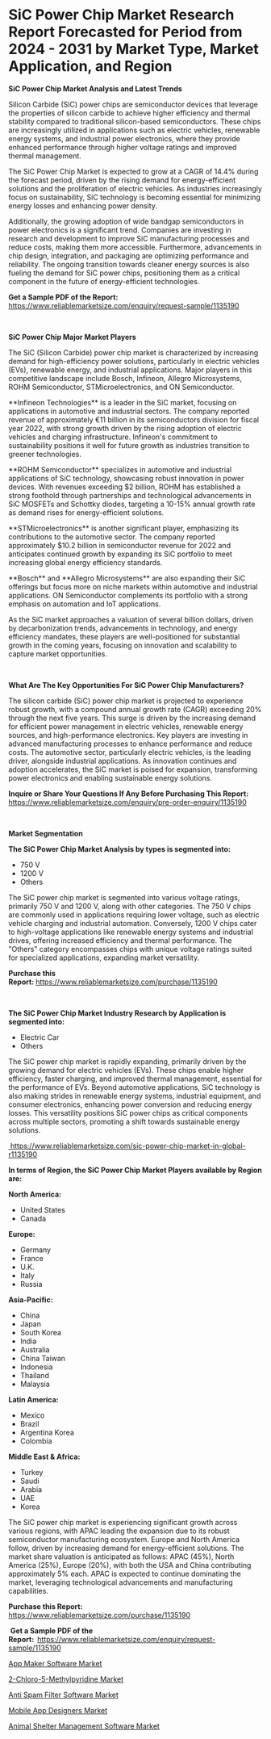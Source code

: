 <p><h1>SiC Power Chip Market Research Report Forecasted for Period from 2024 -  2031 by Market Type, Market Application, and Region</h1></p><p><strong>SiC Power Chip Market Analysis and Latest Trends</strong></p>
<p><p>Silicon Carbide (SiC) power chips are semiconductor devices that leverage the properties of silicon carbide to achieve higher efficiency and thermal stability compared to traditional silicon-based semiconductors. These chips are increasingly utilized in applications such as electric vehicles, renewable energy systems, and industrial power electronics, where they provide enhanced performance through higher voltage ratings and improved thermal management.</p><p>The SiC Power Chip Market is expected to grow at a CAGR of 14.4% during the forecast period, driven by the rising demand for energy-efficient solutions and the proliferation of electric vehicles. As industries increasingly focus on sustainability, SiC technology is becoming essential for minimizing energy losses and enhancing power density. </p><p>Additionally, the growing adoption of wide bandgap semiconductors in power electronics is a significant trend. Companies are investing in research and development to improve SiC manufacturing processes and reduce costs, making them more accessible. Furthermore, advancements in chip design, integration, and packaging are optimizing performance and reliability. The ongoing transition towards cleaner energy sources is also fueling the demand for SiC power chips, positioning them as a critical component in the future of energy-efficient technologies.</p></p>
<p><strong>Get a Sample PDF of the Report:&nbsp;</strong> <a href="https://www.reliablemarketsize.com/enquiry/request-sample/1135190?utm_campaign=1720&utm_medium=2&utm_source=Github&utm_content=ia&utm_term=20122024&utm_id=sic-power-chip">https://www.reliablemarketsize.com/enquiry/request-sample/1135190</a></p>
<p>&nbsp;</p>
<p><strong>SiC Power Chip Major Market Players</strong></p>
<p><p>The SiC (Silicon Carbide) power chip market is characterized by increasing demand for high-efficiency power solutions, particularly in electric vehicles (EVs), renewable energy, and industrial applications. Major players in this competitive landscape include Bosch, Infineon, Allegro Microsystems, ROHM Semiconductor, STMicroelectronics, and ON Semiconductor.</p><p>**Infineon Technologies** is a leader in the SiC market, focusing on applications in automotive and industrial sectors. The company reported revenue of approximately €11 billion in its semiconductors division for fiscal year 2022, with strong growth driven by the rising adoption of electric vehicles and charging infrastructure. Infineon's commitment to sustainability positions it well for future growth as industries transition to greener technologies.</p><p>**ROHM Semiconductor** specializes in automotive and industrial applications of SiC technology, showcasing robust innovation in power devices. With revenues exceeding $2 billion, ROHM has established a strong foothold through partnerships and technological advancements in SiC MOSFETs and Schottky diodes, targeting a 10-15% annual growth rate as demand rises for energy-efficient solutions.</p><p>**STMicroelectronics** is another significant player, emphasizing its contributions to the automotive sector. The company reported approximately $10.2 billion in semiconductor revenue for 2022 and anticipates continued growth by expanding its SiC portfolio to meet increasing global energy efficiency standards.</p><p>**Bosch** and **Allegro Microsystems** are also expanding their SiC offerings but focus more on niche markets within automotive and industrial applications. ON Semiconductor complements its portfolio with a strong emphasis on automation and IoT applications.</p><p>As the SiC market approaches a valuation of several billion dollars, driven by decarbonization trends, advancements in technology, and energy efficiency mandates, these players are well-positioned for substantial growth in the coming years, focusing on innovation and scalability to capture market opportunities.</p></p>
<p>&nbsp;</p>
<p><strong>What Are The Key Opportunities For SiC Power Chip Manufacturers?</strong></p>
<p><p>The silicon carbide (SiC) power chip market is projected to experience robust growth, with a compound annual growth rate (CAGR) exceeding 20% through the next five years. This surge is driven by the increasing demand for efficient power management in electric vehicles, renewable energy sources, and high-performance electronics. Key players are investing in advanced manufacturing processes to enhance performance and reduce costs. The automotive sector, particularly electric vehicles, is the leading driver, alongside industrial applications. As innovation continues and adoption accelerates, the SiC market is poised for expansion, transforming power electronics and enabling sustainable energy solutions.</p></p>
<p><strong>Inquire or Share Your Questions If Any Before Purchasing This Report:</strong> <a href="https://www.reliablemarketsize.com/enquiry/pre-order-enquiry/1135190?utm_campaign=1720&utm_medium=2&utm_source=Github&utm_content=ia&utm_term=20122024&utm_id=sic-power-chip">https://www.reliablemarketsize.com/enquiry/pre-order-enquiry/1135190</a></p>
<p>&nbsp;</p>
<p><strong>Market Segmentation</strong></p>
<p><strong>The SiC Power Chip Market Analysis by types is segmented into:</strong></p>
<p><ul><li>750 V</li><li>1200 V</li><li>Others</li></ul></p>
<p><p>The SiC power chip market is segmented into various voltage ratings, primarily 750 V and 1200 V, along with other categories. The 750 V chips are commonly used in applications requiring lower voltage, such as electric vehicle charging and industrial automation. Conversely, 1200 V chips cater to high-voltage applications like renewable energy systems and industrial drives, offering increased efficiency and thermal performance. The "Others" category encompasses chips with unique voltage ratings suited for specialized applications, expanding market versatility.</p></p>
<p><strong>Purchase this Report:&nbsp;</strong><a href="https://www.reliablemarketsize.com/purchase/1135190?utm_campaign=1720&utm_medium=2&utm_source=Github&utm_content=ia&utm_term=20122024&utm_id=sic-power-chip">https://www.reliablemarketsize.com/purchase/1135190</a></p>
<p>&nbsp;</p>
<p><strong>The SiC Power Chip Market Industry Research by Application is segmented into:</strong></p>
<p><ul><li>Electric Car</li><li>Others</li></ul></p>
<p><p>The SiC power chip market is rapidly expanding, primarily driven by the growing demand for electric vehicles (EVs). These chips enable higher efficiency, faster charging, and improved thermal management, essential for the performance of EVs. Beyond automotive applications, SiC technology is also making strides in renewable energy systems, industrial equipment, and consumer electronics, enhancing power conversion and reducing energy losses. This versatility positions SiC power chips as critical components across multiple sectors, promoting a shift towards sustainable energy solutions.</p></p>
<p><a href="https://www.reliablemarketsize.com/sic-power-chip-market-in-global-r1135190?utm_campaign=1720&utm_medium=2&utm_source=Github&utm_content=ia&utm_term=20122024&utm_id=sic-power-chip">&nbsp;https://www.reliablemarketsize.com/sic-power-chip-market-in-global-r1135190</a></p>
<p><strong>In terms of Region, the SiC Power Chip Market Players available by Region are:</strong></p>
<p>
    <p> <strong> North America: </strong>
        <ul>
            <li>United States</li>
            <li>Canada</li>
        </ul>
        </p> 
    <p> <strong> Europe: </strong>
        <ul>
            <li>Germany</li>
            <li>France</li>
            <li>U.K.</li>
            <li>Italy</li>
            <li>Russia</li>
        </ul>
        </p> 
    <p> <strong> Asia-Pacific: </strong>
        <ul>
            <li>China</li>
            <li>Japan</li>
            <li>South Korea</li>
            <li>India</li>
            <li>Australia</li>
            <li>China Taiwan</li>
            <li>Indonesia</li>
            <li>Thailand</li>
            <li>Malaysia</li>
        </ul>
        </p> 
    <p> <strong> Latin America: </strong>
        <ul>
            <li>Mexico</li>
            <li>Brazil</li>
            <li>Argentina Korea</li>
            <li>Colombia</li>
        </ul>
        </p> 
    <p> <strong> Middle East & Africa: </strong>
        <ul>
            <li>Turkey</li>
            <li>Saudi</li>
            <li>Arabia</li>
            <li>UAE</li>
            <li>Korea</li>
        </ul>
    </p>
    </p>
<p><p>The SiC power chip market is experiencing significant growth across various regions, with APAC leading the expansion due to its robust semiconductor manufacturing ecosystem. Europe and North America follow, driven by increasing demand for energy-efficient solutions. The market share valuation is anticipated as follows: APAC (45%), North America (25%), Europe (20%), with both the USA and China contributing approximately 5% each. APAC is expected to continue dominating the market, leveraging technological advancements and manufacturing capabilities.</p></p>
<p><strong>Purchase this Report: </strong><a href="https://www.reliablemarketsize.com/purchase/1135190?utm_campaign=1720&utm_medium=2&utm_source=Github&utm_content=ia&utm_term=20122024&utm_id=sic-power-chip">https://www.reliablemarketsize.com/purchase/1135190</a></p>
<p>&nbsp;<strong>Get a Sample PDF of the Report:&nbsp;&nbsp;</strong><a href="https://www.reliablemarketsize.com/enquiry/request-sample/1135190?utm_campaign=1720&utm_medium=2&utm_source=Github&utm_content=ia&utm_term=20122024&utm_id=sic-power-chip">https://www.reliablemarketsize.com/enquiry/request-sample/1135190</a></p>
<p><strong></strong></p>
<p><p><a href="https://www.linkedin.com/pulse/app-maker-software-market-size-striking-cagr-68-from-2024-2031-rxr1f?utm_campaign=1720&utm_medium=2&utm_source=Github&utm_content=ia&utm_term=20122024&utm_id=sic-power-chip">App Maker Software Market</a></p><p><a href="https://github.com/willjis/Market-Research-Report-List-1/blob/main/2-chloro-5-methylpyridine-market.md?utm_campaign=1720&utm_medium=2&utm_source=Github&utm_content=ia&utm_term=20122024&utm_id=sic-power-chip">2-Chloro-5-Methylpyridine Market</a></p><p><a href="https://www.linkedin.com/pulse/comprehensive-anti-spam-filter-software-market-report-regional-fladf?utm_campaign=1720&utm_medium=2&utm_source=Github&utm_content=ia&utm_term=20122024&utm_id=sic-power-chip">Anti Spam Filter Software Market</a></p><p><a href="https://www.linkedin.com/pulse/evolution-mobile-app-designers-market-key-shifts-from-2024-pn9sf?utm_campaign=1720&utm_medium=2&utm_source=Github&utm_content=ia&utm_term=20122024&utm_id=sic-power-chip">Mobile App Designers Market</a></p><p><a href="https://www.linkedin.com/pulse/deep-dive-animal-shelter-management-software-market-future-r1tyf?utm_campaign=1720&utm_medium=2&utm_source=Github&utm_content=ia&utm_term=20122024&utm_id=sic-power-chip">Animal Shelter Management Software Market</a></p></p>